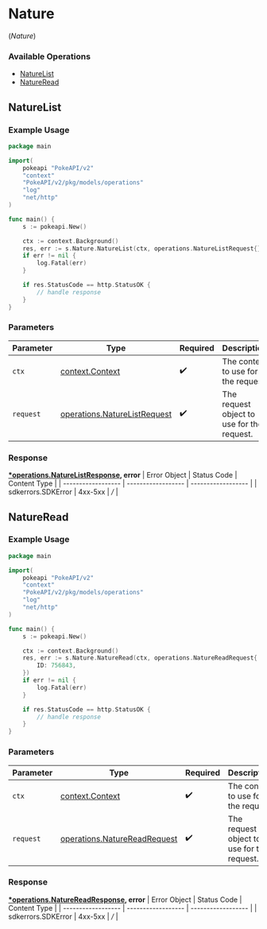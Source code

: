 # Nature
(*Nature*)

### Available Operations

* [NatureList](#naturelist)
* [NatureRead](#natureread)

## NatureList

### Example Usage

```go
package main

import(
	pokeapi "PokeAPI/v2"
	"context"
	"PokeAPI/v2/pkg/models/operations"
	"log"
	"net/http"
)

func main() {
    s := pokeapi.New()

    ctx := context.Background()
    res, err := s.Nature.NatureList(ctx, operations.NatureListRequest{})
    if err != nil {
        log.Fatal(err)
    }

    if res.StatusCode == http.StatusOK {
        // handle response
    }
}
```

### Parameters

| Parameter                                                                        | Type                                                                             | Required                                                                         | Description                                                                      |
| -------------------------------------------------------------------------------- | -------------------------------------------------------------------------------- | -------------------------------------------------------------------------------- | -------------------------------------------------------------------------------- |
| `ctx`                                                                            | [context.Context](https://pkg.go.dev/context#Context)                            | :heavy_check_mark:                                                               | The context to use for the request.                                              |
| `request`                                                                        | [operations.NatureListRequest](../../pkg/models/operations/naturelistrequest.md) | :heavy_check_mark:                                                               | The request object to use for the request.                                       |


### Response

**[*operations.NatureListResponse](../../pkg/models/operations/naturelistresponse.md), error**
| Error Object       | Status Code        | Content Type       |
| ------------------ | ------------------ | ------------------ |
| sdkerrors.SDKError | 4xx-5xx            | */*                |

## NatureRead

### Example Usage

```go
package main

import(
	pokeapi "PokeAPI/v2"
	"context"
	"PokeAPI/v2/pkg/models/operations"
	"log"
	"net/http"
)

func main() {
    s := pokeapi.New()

    ctx := context.Background()
    res, err := s.Nature.NatureRead(ctx, operations.NatureReadRequest{
        ID: 756843,
    })
    if err != nil {
        log.Fatal(err)
    }

    if res.StatusCode == http.StatusOK {
        // handle response
    }
}
```

### Parameters

| Parameter                                                                        | Type                                                                             | Required                                                                         | Description                                                                      |
| -------------------------------------------------------------------------------- | -------------------------------------------------------------------------------- | -------------------------------------------------------------------------------- | -------------------------------------------------------------------------------- |
| `ctx`                                                                            | [context.Context](https://pkg.go.dev/context#Context)                            | :heavy_check_mark:                                                               | The context to use for the request.                                              |
| `request`                                                                        | [operations.NatureReadRequest](../../pkg/models/operations/naturereadrequest.md) | :heavy_check_mark:                                                               | The request object to use for the request.                                       |


### Response

**[*operations.NatureReadResponse](../../pkg/models/operations/naturereadresponse.md), error**
| Error Object       | Status Code        | Content Type       |
| ------------------ | ------------------ | ------------------ |
| sdkerrors.SDKError | 4xx-5xx            | */*                |
